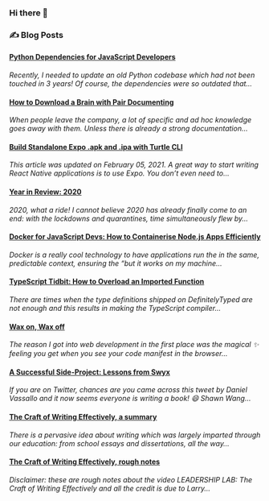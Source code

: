 ### Hi there 👋

### ✍️ Blog Posts
<!--START_SECTION:blog-feed-->
#### [Python Dependencies for JavaScript Developers](https:&#x2F;&#x2F;www.robincussol.com&#x2F;python-dependencies-for-javascript-developers&#x2F;) 
*Recently, I needed to update an old Python codebase which had not been touched in 3 years! Of course, the dependencies were so outdated that…*
#### [How to Download a Brain with Pair Documenting](https:&#x2F;&#x2F;www.robincussol.com&#x2F;download-a-brain-with-pair-documenting&#x2F;) 
*When people leave the company, a lot of specific and ad hoc knowledge goes away with them. Unless there is already a strong documentation…*
#### [Build Standalone Expo .apk and .ipa with Turtle CLI](https:&#x2F;&#x2F;www.robincussol.com&#x2F;build-standalone-expo-apk-ipa-with-turtle-cli&#x2F;) 
*This article was updated on February 05, 2021. A great way to start writing React Native applications is to use Expo. You don’t even need to…*
#### [Year in Review: 2020](https:&#x2F;&#x2F;www.robincussol.com&#x2F;year-in-review-2020&#x2F;) 
*2020, what a ride! I cannot believe 2020 has already finally come to an end: with the lockdowns and quarantines, time simultaneously flew by…*
#### [Docker for JavaScript Devs: How to Containerise Node.js Apps Efficiently](https:&#x2F;&#x2F;www.robincussol.com&#x2F;docker-for-js-devs-how-to-containerise-nodejs-apps-efficiently&#x2F;) 
*Docker is a really cool technology to have applications run the in the same, predictable context, ensuring the “but it works on my machine…*
#### [TypeScript Tidbit: How to Overload an Imported Function](https:&#x2F;&#x2F;www.robincussol.com&#x2F;typescript-tidbit-how-to-overload-an-imported-function&#x2F;) 
*There are times when the type definitions shipped on DefinitelyTyped are not enough and this results in making the TypeScript compiler…*
#### [Wax on, Wax off](https:&#x2F;&#x2F;www.robincussol.com&#x2F;wax-on-wax-off&#x2F;) 
*The reason I got into web development in the first place was the magical ✨ feeling you get when you see your code manifest in the browser…*
#### [A Successful Side-Project: Lessons from Swyx](https:&#x2F;&#x2F;www.robincussol.com&#x2F;a-successful-side-project-lessons-from-swyx&#x2F;) 
*If you are on Twitter, chances are you came across this tweet by Daniel Vassallo and it now seems everyone is writing a book! 😄 Shawn Wang…*
#### [The Craft of Writing Effectively, a summary](https:&#x2F;&#x2F;www.robincussol.com&#x2F;the-craft-of-writing-effectively-summary&#x2F;) 
*There is a pervasive idea about writing which was largely imparted through our education: from school essays and dissertations, all the way…*
#### [The Craft of Writing Effectively, rough notes](https:&#x2F;&#x2F;www.robincussol.com&#x2F;the-craft-of-writing-effectively-summary&#x2F;rough-notes&#x2F;) 
*Disclaimer: these are rough notes about the video LEADERSHIP LAB: The Craft of Writing Effectively and all the credit is due to Larry…*
<!--END_SECTION:blog-feed-->

<!--
**RobinCsl/RobinCsl** is a ✨ _special_ ✨ repository because its `README.md` (this file) appears on your GitHub profile.

Here are some ideas to get you started:

- 🔭 I’m currently working on ...
- 🌱 I’m currently learning ...
- 👯 I’m looking to collaborate on ...
- 🤔 I’m looking for help with ...
- 💬 Ask me about ...
- 📫 How to reach me: ...
- 😄 Pronouns: ...
- ⚡ Fun fact: ...
-->
